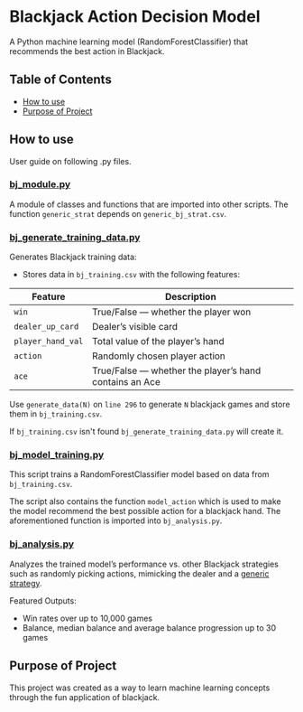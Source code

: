 
# Blackjack Action Decision Model

A Python machine learning model (RandomForestClassifier) that recommends the best action in Blackjack.

## Table of Contents
- [How to use](#how-to-use)
- [Purpose of Project](#purpose-of-project)

## How to use

User guide on following .py files.   


### [bj_module.py](./bj_module.py)

A module of classes and functions that are imported into other scripts. The function `generic_strat` depends on `generic_bj_strat.csv`.


### [bj_generate_training_data.py](./bj_generate_training_data.py)

Generates Blackjack training data:
- Stores data in `bj_training.csv` with the following features:

| Feature          | Description                                                                 |
|------------------|-----------------------------------------------------------------------------|
| `win`            | True/False — whether the player won                                         |
| `dealer_up_card` | Dealer’s visible card                                                       |
| `player_hand_val`| Total value of the player’s hand                                            |
| `action`         | Randomly chosen player action                                               |
| `ace`            | True/False — whether the player’s hand contains an Ace                      |


Use `generate_data(N)` on `line 296` to generate `N` blackjack games and store them in `bj_training.csv`.

If `bj_training.csv` isn't found `bj_generate_training_data.py` will create it.


### [bj_model_training.py](./bj_model_training.py)  

This script trains a RandomForestClassifier model based on data from `bj_training.csv`. 

The script also contains the function `model_action` which is used to make the model recommend the best possible action for a blackjack hand. The aforementioned function is imported into `bj_analysis.py`. 


### [bj_analysis.py](./bj_analysis.py)  

Analyzes the trained model’s performance vs. other Blackjack strategies such as randomly picking actions, mimicking the dealer and a [generic strategy](https://www.blackjackapprenticeship.com/blackjack-strategy-charts/). 

Featured Outputs:
- Win rates over up to 10,000 games  
- Balance, median balance and average balance progression up to 30 games    


## Purpose of Project

This project was created as a way to learn machine learning concepts through the fun application of blackjack.
